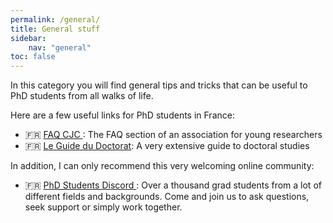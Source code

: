 ```yaml
---
permalink: /general/
title: General stuff
sidebar:
    nav: "general"
toc: false
---
```


In this category you will find general tips and tricks that can be useful to PhD students from all walks of life.

Here are a few useful links for PhD students in France: 
- 🇫🇷 [FAQ CJC ](https://cjc.jeunes-chercheurs.org/faq/): The FAQ section of an association for young researchers
- 🇫🇷 [Le Guide du Doctorat](https://guide-doctorat.fr/): A very extensive guide to doctoral studies

In addition, I can only recommend this very welcoming online community:
- 🇫🇷 [PhD Students Discord ](https://discord.gg/QNRWg6zYQE): Over a thousand grad students from a lot of different fields and backgrounds. Come and join us to ask questions, seek support or simply work together.